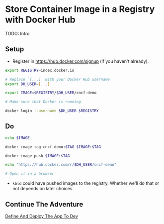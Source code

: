 # Store Container Image in a Registry with Docker Hub

TODO: Intro

## Setup

* Register in https://hub.docker.com/signup (if you haven't already).

```bash
export REGISTRY=index.docker.io

# Replace `[...]` with your Docker Hub username
export DH_USER=[...]

export IMAGE=$REGISTRY/$DH_USER/cncf-demo

# Make sure that Docker is running

docker login --username $DH_USER $REGISTRY
```

## Do

```bash
echo $IMAGE

docker image tag cncf-demo:$TAG $IMAGE:$TAG

docker image push $IMAGE:$TAG

echo "https://hub.docker.com/r/$DH_USER/cncf-demo"

# Open it in a browser
```

* `kbld` could have pushed images to the registry. Whether we'll do that or not depends on later choices.

## Continue The Adventure

[Define And Deploy The App To Dev](../define-deploy-dev/story.md)
